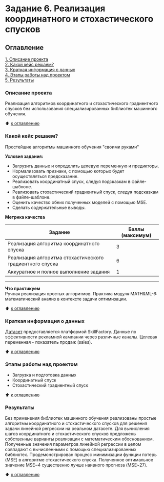 # Задание 6. Реализация координатного и стохастического спусков

## Оглавление  
[1. Описание проекта](./README.md#Описание-проекта)  
[2. Какой кейс решаем?](./README.md#Какой-кейс-решаем)  
[3. Краткая информация о данных](./README.md#Краткая-информация-о-данных)  
[4. Этапы работы над проектом](./README.md#Этапы-работы-над-проектом)  
[5. Результаты](./README.md#Результаты)    

### Описание проекта    
Реализация алгоритмов координатного и стохастического градиентного спусков без использования специализированных библиотек машинного обучения.

:arrow_up: [к оглавлению](./README.md#Оглавление)

### Какой кейс решаем?  

Простейшие алгоритмы машинного обучения "своими руками"

**Условия задания:**

- Загрузить данные и определить целевую переменную и предикторы.
- Нормализовать признаки, с помощью которых будет осуществляться предсказание.
- Реализовать координатный спуск, следуя подсказкам в файле-шаблоне.
- Реализовать стохастический градиентный спуск, следуя подсказкам в файле-шаблоне.
- Оценить качество обеих полученных моделей с помощью MSE.
- Сделать содержательные выводы.

**Метрика качества**     

| Задание | Баллы (максимум) |
| - | - |
| Реализация алгоритма координатного спуска	| 3 |
| Реализация алгоритма стохастического градиентного спуска	| 6 |
| Аккуратное и полное выполнение задания | 1 |
---

**Что практикуем**     
Ручная реализация простых алгоритмов. Практика модуля MATH&ML-6: математический анализ в контексте задачи оптимизации.  

:arrow_up: [к оглавлению](./README.md#Оглавление)

### Краткая информация о данных
[Датасет](https://lms.skillfactory.ru/assets/courseware/v1/be9ea3bcfb9e5ebc744c1f2af98fed61/asset-v1:SkillFactory+DSPR-2.0+14JULY2021+type@asset+block/Advertising.zip) предоставляется платформой SkillFactory. Данные по эффективности рекламной кампании через различные каналы. Целевая переменная - показатель продаж (sales).
 
:arrow_up: [к оглавлению](./README.md#Оглавление)

### Этапы работы над проектом  
- Загрузка и подготовка данных
- Координатный спуск
- Стохастический градиентный спуск

:arrow_up: [к оглавлению](./README.md#Оглавление)


### Результаты  
Без применения библиотек машинного обучения реализованы простые алгоритмы координатного и стохастического спусков для решения задачи линейной регрессии на реальном датасете. Для вычисления шагов координатного и стохастического спусков предложены собственные варианты реализации с математическим обоснованием. Полученные значения параметров линейной регрессии в целом совпадают с вычисленными с помощью специализированных библиотек. Продемонстрирован процесс минимизации функции потерь (MSE) в алгоритме стохастического спуска. Полученное оптимальное значение MSE~4 существенно лучше наивного прогноза (MSE~27).

:arrow_up: [к оглавлению](./README.md#Оглавление)
